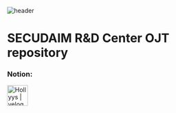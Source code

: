 ![header](https://capsule-render.vercel.app/api?type=venom&color=gradient&height=300&section=header&text=OJT&fontSize=90)
# SECUDAIM R&D Center OJT repository
### Notion: 
[<img align="left" alt="Hollyys | velog" width="48px" src="[https://img.icons8.com/color/48/000000/blog.png](https://img.icons8.com/?size=100&id=F6H2fsqXKBwH&format=png&color=000000)" />][website]

[website]: [https://velog.io/@imysh578](https://www.notion.so/Sunghan-Shin-889cb5d661c746b68b3378ba76ccdae3?pvs=4)
